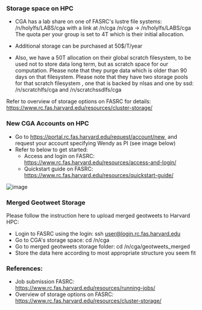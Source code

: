 ### Storage space on HPC

- CGA has a lab share on one of FASRC's lustre file systems:
/n/holylfs/LABS/cga
with a link at /n/cga
/n/cga -> /n/holylfs/LABS/cga
The quota per your group is set to 4T which is their initial allocation.

- Additional storage can be purchased at 50$/T/year

- Also, we have a 50T allocation on their global scratch filesystem, to be used
not to store data long term, but as scratch space for our computation. Please
note that they purge data which is older than 90 days on that filesystem. Please note that they have two storage pools for that scratch filesystem , one that is backed by nlsas and one by ssd:
/n/scratchlfs/cga and /n/scratchssdlfs/cga

Refer to overview of storage options on FASRC for details: https://www.rc.fas.harvard.edu/resources/cluster-storage/


### New CGA Accounts on HPC

- Go to https://portal.rc.fas.harvard.edu/request/account/new  
and request your account specifying Wendy as PI (see image below)
- Refer to below to get started:
  - Access and login on FASRC: https://www.rc.fas.harvard.edu/resources/access-and-login/
  - Quickstart guide on FASRC: https://www.rc.fas.harvard.edu/resources/quickstart-guide/






![image](https://github.com/cga-harvard/GIS_Apps_on_HPC/blob/master/cga_account_request.png)



### Merged Geotweet Storage

Please follow the instruction here to upload merged geotweets to Harvard HPC:

- Login to FASRC using the login: ssh user@login.rc.fas.harvard.edu
- Go to CGA's storage space: cd  /n/cga
- Go to merged geotweets storage folder: cd  /n/cga/geotweets_merged
- Store the data here according to most appropriate structure you seem fit

### References:

- Job submission FASRC: https://www.rc.fas.harvard.edu/resources/running-jobs/
- Overview of storage options on FASRC: https://www.rc.fas.harvard.edu/resources/cluster-storage/
